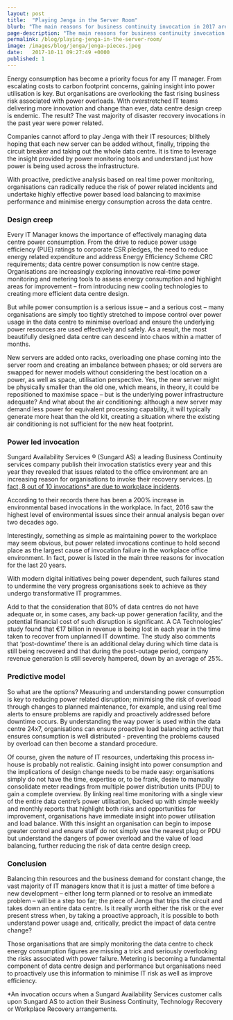 ```yaml
---
layout: post
title:  "Playing Jenga in the Server Room"
blurb: "The main reasons for business continuity invocation in 2017 are due to power and environment issues in server rooms and data centres."
page-description: "The main reasons for business continuity invocation in 2017 are due to power and environment issues in server rooms and data centres."
permalink: /blog/playing-jenga-in-the-server-room/
image: /images/blog/jenga/jenga-pieces.jpeg
date:   2017-10-11 09:27:49 +0000
published: 1
---
```

Energy consumption has become a priority focus for any IT manager. From escalating costs to carbon footprint concerns, gaining insight into power utilisation is key. But organisations are overlooking the fast rising business risk associated with power overloads. With overstretched IT teams delivering more innovation and change than ever, data centre design creep is endemic. The result? The vast majority of disaster recovery invocations in the past year were power related.

Companies cannot afford to play Jenga with their IT resources; blithely hoping that each new server can be added without, finally, tripping the circuit breaker and taking out the whole data centre. It is time to leverage the insight provided by power monitoring tools and understand just how power is being used across the infrastructure.

With proactive, predictive analysis based on real time power monitoring, organisations can radically reduce the risk of power related incidents and undertake highly effective power based load balancing to maximise performance and minimise energy consumption across the data centre.

### Design creep

Every IT Manager knows the importance of effectively managing data centre power consumption. From the drive to reduce power usage efficiency (PUE) ratings to corporate CSR pledges, the need to reduce energy related expenditure and address Energy Efficiency Scheme CRC requirements; data centre power consumption is now centre stage. Organisations are increasingly exploring innovative real-time power monitoring and metering tools to assess energy consumption and highlight areas for improvement – from introducing new cooling technologies to creating more efficient data centre design.

But while power consumption is a serious issue – and a serious cost – many organisations are simply too tightly stretched to impose control over power usage in the data centre to minimise overload and ensure the underlying power resources are used effectively and safely. As a result, the most beautifully designed data centre can descend into chaos within a matter of months.

New servers are added onto racks, overloading one phase coming into the server room and creating an imbalance between phases; or old servers are swapped for newer models without considering the best location on a power, as well as space, utilisation perspective. Yes, the new server might be physically smaller than the old one, which means, in theory, it could be repositioned to maximise space – but is the underlying power infrastructure adequate? And what about the air conditioning: although a new server may demand less power for equivalent processing capability, it will typically generate more heat than the old kit, creating a situation where the existing air conditioning is not sufficient for the new heat footprint.

### Power led invocation

Sungard Availability Services ® (Sungard AS) a leading Business Continuity services company publish their invocation statistics every year and this year they revealed that issues related to the office environment are an increasing reason for organisations to invoke their recovery services. [In fact, 8 out of 10 invocations* are due to workplace incidents](https://www.sungardas.com/en-GB/company/news/2017/may/workplace-outages-due-to-environmental-neglect-higher-than-ever/).

According to their records there has been a 200% increase in environmental based invocations in the workplace. In fact, 2016 saw the highest level of environmental issues since their annual analysis began over two decades ago.

Interestingly, something as simple as maintaining power to the workplace may seem obvious, but power related invocations continue to hold second place as the largest cause of invocation failure in the workplace office environment. In fact, power is listed in the main three reasons for invocation for the last 20 years.

With modern digital initiatives being power dependent, such failures stand to undermine the very progress organisations seek to achieve as they undergo transformative IT programmes.

Add to that the consideration that 80% of data centres do not have adequate or, in some cases, any back-up power generation facility, and the potential financial cost of such disruption is significant. A CA Technologies’ study found that €17 billion in revenue is being lost in each year in the time taken to recover from unplanned IT downtime. The study also comments that ‘post-downtime’ there is an additional delay during which time data is still being recovered and that during the post-outage period, company revenue generation is still severely hampered, down by an average of 25%.

### Predictive model

So what are the options? Measuring and understanding power consumption is key to reducing power related disruption; minimising the risk of overload through changes to planned maintenance, for example, and using real time alerts to ensure problems are rapidly and proactively addressed before downtime occurs. By understanding the way power is used within the data centre 24x7, organisations can ensure proactive load balancing activity that ensures consumption is well distributed - preventing the problems caused by overload can then become a standard procedure.

Of course, given the nature of IT resources, undertaking this process in-house is probably not realistic. Gaining insight into power consumption and the implications of design change needs to be made easy: organisations simply do not have the time, expertise or, to be frank, desire to manually consolidate meter readings from multiple power distribution units (PDU) to gain a complete overview. By linking real time monitoring with a single view of the entire data centre’s power utilisation, backed up with simple weekly and monthly reports that highlight both risks and opportunities for improvement, organisations have immediate insight into power utilisation and load balance. With this insight an organisation can begin to impose greater control and ensure staff do not simply use the nearest plug or PDU but understand the dangers of power overload and the value of load balancing, further reducing the risk of data centre design creep.

### Conclusion

Balancing thin resources and the business demand for constant change, the vast majority of IT managers know that it is just a matter of time before a new development – either long term planned or to resolve an immediate problem – will be a step too far; the piece of Jenga that trips the circuit and takes down an entire data centre. Is it really worth either the risk or the ever present stress when, by taking a proactive approach, it is possible to both understand power usage and, critically, predict the impact of data centre change?

Those organisations that are simply monitoring the data centre to check energy consumption figures are missing a trick and seriously overlooking the risks associated with power failure. Metering is becoming a fundamental component of data centre design and performance but organisations need to proactively use this information to minimise IT risk as well as improve efficiency.

*An invocation occurs when a Sungard Availability Services customer calls upon Sungard AS to action their Business Continuity, Technology Recovery or Workplace Recovery arrangements.

